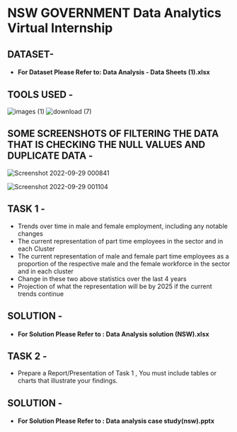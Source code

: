 # NSW GOVERNMENT Data Analytics Virtual Internship


## DATASET-

* #### For Dataset Please Refer to: Data Analysis - Data Sheets (1).xlsx 


## TOOLS USED - 


![images (1)](https://user-images.githubusercontent.com/111995863/192858008-c8db9a4e-fcef-4898-8d09-80a30bfce799.png)
      ![download (7)](https://user-images.githubusercontent.com/111995863/192615735-1c858780-4762-4eb7-9f88-37eea8dd752c.png)



## SOME SCREENSHOTS OF FILTERING THE DATA THAT IS CHECKING THE NULL VALUES AND DUPLICATE DATA - 
 
![Screenshot 2022-09-29 000841](https://user-images.githubusercontent.com/111995863/192864155-bc52ec27-9071-46bb-9ff9-24374655dbb1.png)

![Screenshot 2022-09-29 001104](https://user-images.githubusercontent.com/111995863/192864196-ebf82962-b8dc-421f-80e0-3a620b54e0d8.png)





## TASK 1 -

* Trends over time in male and female employment, including any notable changes
* The current representation of part time employees in the sector and in each Cluster
* The current representation of male and female part time employees as a proportion of the respective male and the female workforce in the sector and in each cluster
* Change in these two above statistics over the last 4 years
* Projection of what the representation will be by 2025 if the current trends continue

 
 ## SOLUTION -

* #### For Solution Please Refer to : Data Analysis solution (NSW).xlsx


## TASK 2 -

* Prepare a Report/Presentation of Task 1 , You must include tables or charts that illustrate your findings.

## SOLUTION -

* #### For Solution Please Refer to : Data analysis case study(nsw).pptx
